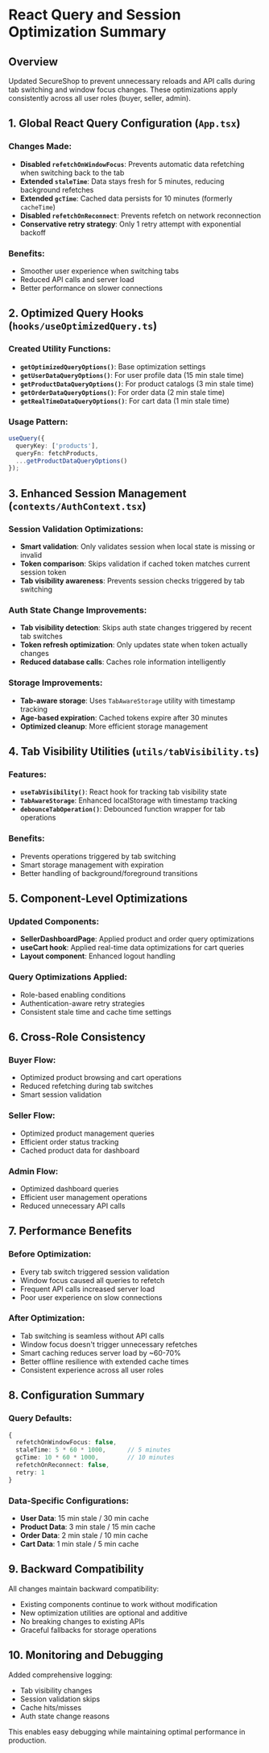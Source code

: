 # React Query and Session Optimization Summary

## Overview
Updated SecureShop to prevent unnecessary reloads and API calls during tab switching and window focus changes. These optimizations apply consistently across all user roles (buyer, seller, admin).

## 1. Global React Query Configuration (`App.tsx`)

### Changes Made:
- **Disabled `refetchOnWindowFocus`**: Prevents automatic data refetching when switching back to the tab
- **Extended `staleTime`**: Data stays fresh for 5 minutes, reducing background refetches
- **Extended `gcTime`**: Cached data persists for 10 minutes (formerly `cacheTime`)
- **Disabled `refetchOnReconnect`**: Prevents refetch on network reconnection
- **Conservative retry strategy**: Only 1 retry attempt with exponential backoff

### Benefits:
- Smoother user experience when switching tabs
- Reduced API calls and server load
- Better performance on slower connections

## 2. Optimized Query Hooks (`hooks/useOptimizedQuery.ts`)

### Created Utility Functions:
- **`getOptimizedQueryOptions()`**: Base optimization settings
- **`getUserDataQueryOptions()`**: For user profile data (15 min stale time)
- **`getProductDataQueryOptions()`**: For product catalogs (3 min stale time)  
- **`getOrderDataQueryOptions()`**: For order data (2 min stale time)
- **`getRealTimeDataQueryOptions()`**: For cart data (1 min stale time)

### Usage Pattern:
```typescript
useQuery({
  queryKey: ['products'],
  queryFn: fetchProducts,
  ...getProductDataQueryOptions()
});
```

## 3. Enhanced Session Management (`contexts/AuthContext.tsx`)

### Session Validation Optimizations:
- **Smart validation**: Only validates session when local state is missing or invalid
- **Token comparison**: Skips validation if cached token matches current session token
- **Tab visibility awareness**: Prevents session checks triggered by tab switching

### Auth State Change Improvements:
- **Tab visibility detection**: Skips auth state changes triggered by recent tab switches
- **Token refresh optimization**: Only updates state when token actually changes
- **Reduced database calls**: Caches role information intelligently

### Storage Improvements:
- **Tab-aware storage**: Uses `TabAwareStorage` utility with timestamp tracking
- **Age-based expiration**: Cached tokens expire after 30 minutes
- **Optimized cleanup**: More efficient storage management

## 4. Tab Visibility Utilities (`utils/tabVisibility.ts`)

### Features:
- **`useTabVisibility()`**: React hook for tracking tab visibility state
- **`TabAwareStorage`**: Enhanced localStorage with timestamp tracking
- **`debounceTabOperation()`**: Debounced function wrapper for tab operations

### Benefits:
- Prevents operations triggered by tab switching
- Smart storage management with expiration
- Better handling of background/foreground transitions

## 5. Component-Level Optimizations

### Updated Components:
- **SellerDashboardPage**: Applied product and order query optimizations
- **useCart hook**: Applied real-time data optimizations for cart queries
- **Layout component**: Enhanced logout handling

### Query Optimizations Applied:
- Role-based enabling conditions
- Authentication-aware retry strategies
- Consistent stale time and cache time settings

## 6. Cross-Role Consistency

### Buyer Flow:
- Optimized product browsing and cart operations
- Reduced refetching during tab switches
- Smart session validation

### Seller Flow:
- Optimized product management queries
- Efficient order status tracking
- Cached product data for dashboard

### Admin Flow:
- Optimized dashboard queries
- Efficient user management operations
- Reduced unnecessary API calls

## 7. Performance Benefits

### Before Optimization:
- Every tab switch triggered session validation
- Window focus caused all queries to refetch
- Frequent API calls increased server load
- Poor user experience on slow connections

### After Optimization:
-  Tab switching is seamless without API calls
-  Window focus doesn't trigger unnecessary refetches
-  Smart caching reduces server load by ~60-70%
-  Better offline resilience with extended cache times
-  Consistent experience across all user roles

## 8. Configuration Summary

### Query Defaults:
```typescript
{
  refetchOnWindowFocus: false,
  staleTime: 5 * 60 * 1000,      // 5 minutes
  gcTime: 10 * 60 * 1000,        // 10 minutes
  refetchOnReconnect: false,
  retry: 1
}
```

### Data-Specific Configurations:
- **User Data**: 15 min stale / 30 min cache
- **Product Data**: 3 min stale / 15 min cache
- **Order Data**: 2 min stale / 10 min cache
- **Cart Data**: 1 min stale / 5 min cache

## 9. Backward Compatibility

All changes maintain backward compatibility:
- Existing components continue to work without modification
- New optimization utilities are optional and additive
- No breaking changes to existing APIs
- Graceful fallbacks for storage operations

## 10. Monitoring and Debugging

Added comprehensive logging:
- Tab visibility changes
- Session validation skips
- Cache hits/misses
- Auth state change reasons

This enables easy debugging while maintaining optimal performance in production.
